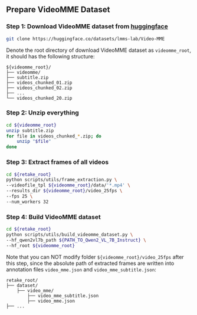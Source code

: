 ## Prepare VideoMME Dataset


### Step 1: Download VideoMME dataset from [huggingface](https://huggingface.co/datasets/lmms-lab/Video-MME)
```bash
git clone https://huggingface.co/datasets/lmms-lab/Video-MME
```

Denote the root directory of download VideoMME dataset as `videomme_root`, it should has the following structure:
```
${videomme_root}/
├── videomme/
├── subtitle.zip
├── videos_chunked_01.zip
├── videos_chunked_02.zip
├── ...
└── videos_chunked_20.zip
```


### Step 2: Unzip everything
```bash
cd ${videomme_root}
unzip subtitle.zip
for file in videos_chunked_*.zip; do
    unzip "$file"
done
```


### Step 3: Extract frames of all videos
```bash
cd ${retake_root}
python scripts/utils/frame_extraction.py \
--videofile_tpl ${videomme_root}/data/'*.mp4' \
--results_dir ${videomme_root}/video_25fps \
--fps 25 \
--num_workers 32
```


### Step 4: Build VideoMME dataset
```bash
cd ${retake_root}
python scripts/utils/build_videomme_dataset.py \
--hf_qwen2vl7b_path ${PATH_TO_Qwen2_VL_7B_Instruct} \
--hf_root ${videomme_root}
```
Note that you can NOT modify folder `${videomme_root}/video_25fps` after this step, since the absolute path of extracted frames are written into annotation files `video_mme.json` and `video_mme_subtitle.json`:
```
retake_root/
├── dataset/
    ├── video_mme/
        ├── video_mme_subtitle.json
        ├── video_mme.json
├── ...
```